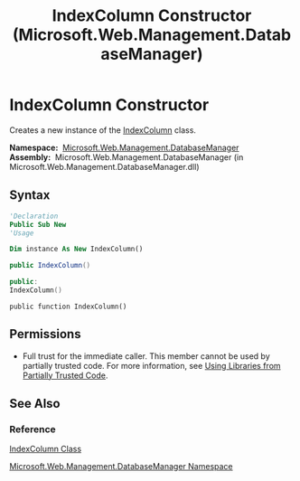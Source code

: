 ﻿---
title: IndexColumn Constructor  (Microsoft.Web.Management.DatabaseManager)
TOCTitle: IndexColumn Constructor
ms:assetid: M:Microsoft.Web.Management.DatabaseManager.IndexColumn.#ctor
ms:mtpsurl: https://msdn.microsoft.com/en-us/library/microsoft.web.management.databasemanager.indexcolumn.indexcolumn(v=VS.90)
ms:contentKeyID: 20476425
ms.date: 05/02/2012
mtps_version: v=VS.90
f1_keywords:
- Microsoft.Web.Management.DatabaseManager.IndexColumn.IndexColumn
- Microsoft.Web.Management.DatabaseManager.IndexColumn.#ctor
dev_langs:
- csharp
- jscript
- vb
- cpp
api_location:
- Microsoft.Web.Management.DatabaseManager.dll
api_name:
- Microsoft.Web.Management.DatabaseManager.IndexColumn..ctor
api_type:
- Managed
topic_type:
- apiref
- kbSyntax
product_family_name: VS
ROBOTS: INDEX,FOLLOW
---

# IndexColumn Constructor

Creates a new instance of the [IndexColumn](indexcolumn-class-microsoft-web-management-databasemanager.md) class.

**Namespace:**  [Microsoft.Web.Management.DatabaseManager](microsoft-web-management-databasemanager-namespace.md)  
**Assembly:**  Microsoft.Web.Management.DatabaseManager (in Microsoft.Web.Management.DatabaseManager.dll)

## Syntax

```vb
'Declaration
Public Sub New
'Usage

Dim instance As New IndexColumn()
```

```csharp
public IndexColumn()
```

```cpp
public:
IndexColumn()
```

```jscript
public function IndexColumn()
```

## Permissions

  - Full trust for the immediate caller. This member cannot be used by partially trusted code. For more information, see [Using Libraries from Partially Trusted Code](https://msdn.microsoft.com/library/8skskf63).

## See Also

### Reference

[IndexColumn Class](indexcolumn-class-microsoft-web-management-databasemanager.md)

[Microsoft.Web.Management.DatabaseManager Namespace](microsoft-web-management-databasemanager-namespace.md)

